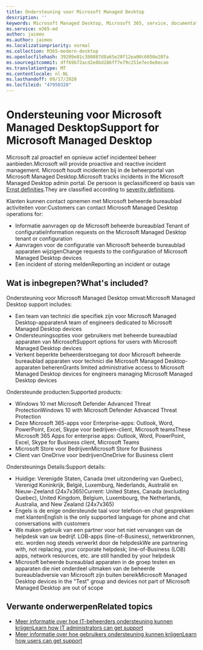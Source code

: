 ```yaml
---
title: Ondersteuning voor Microsoft Managed Desktop
description: ''
keywords: Microsoft Managed Desktop, Microsoft 365, service, documentatie
ms.service: m365-md
author: jaimeo
ms.author: jaimeo
ms.localizationpriority: normal
ms.collection: M365-modern-desktop
ms.openlocfilehash: 39209e81c380887d8a65e28f12ea00c6050e28fa
ms.sourcegitcommit: dffb9b72acd2e0bd286ff7e79c251e7ec6e8ecae
ms.translationtype: MT
ms.contentlocale: nl-NL
ms.lasthandoff: 09/17/2020
ms.locfileid: "47950328"
---
```

# <a name="support-for-microsoft-managed-desktop"></a><span data-ttu-id="6ad5b-103">Ondersteuning voor Microsoft Managed Desktop</span><span class="sxs-lookup"><span data-stu-id="6ad5b-103">Support for Microsoft Managed Desktop</span></span>

<span data-ttu-id="6ad5b-104">Microsoft zal proactief en opnieuw actief incidenteel beheer aanbieden.</span><span class="sxs-lookup"><span data-stu-id="6ad5b-104">Microsoft will provide proactive and reactive incident management.</span></span> <span data-ttu-id="6ad5b-105">Microsoft houdt incidenten bij in de beheerportal van Microsoft Managed Desktop.</span><span class="sxs-lookup"><span data-stu-id="6ad5b-105">Microsoft tracks incidents in the Microsoft Managed Desktop admin portal.</span></span> <span data-ttu-id="6ad5b-106">De persoon is geclassificeerd op basis van [Ernst definities](../working-with-managed-desktop/admin-support.md#sev).</span><span class="sxs-lookup"><span data-stu-id="6ad5b-106">They are classified according to [severity definitions](../working-with-managed-desktop/admin-support.md#sev).</span></span>

<span data-ttu-id="6ad5b-107">Klanten kunnen contact opnemen met Microsoft beheerde bureaublad activiteiten voor:</span><span class="sxs-lookup"><span data-stu-id="6ad5b-107">Customers can contact Microsoft Managed Desktop operations for:</span></span>
- <span data-ttu-id="6ad5b-108">Informatie aanvragen op de Microsoft beheerde bureaublad Tenant of configuratie</span><span class="sxs-lookup"><span data-stu-id="6ad5b-108">Information requests on the Microsoft Managed Desktop tenant or configuration</span></span>
- <span data-ttu-id="6ad5b-109">Aanvragen voor de configuratie van Microsoft beheerde bureaublad apparaten wijzigen</span><span class="sxs-lookup"><span data-stu-id="6ad5b-109">Change requests to the configuration of Microsoft Managed Desktop devices</span></span>
- <span data-ttu-id="6ad5b-110">Een incident of storing melden</span><span class="sxs-lookup"><span data-stu-id="6ad5b-110">Reporting an incident or outage</span></span>

## <a name="whats-included"></a><span data-ttu-id="6ad5b-111">Wat is inbegrepen?</span><span class="sxs-lookup"><span data-stu-id="6ad5b-111">What's included?</span></span>

<span data-ttu-id="6ad5b-112">Ondersteuning voor Microsoft Managed Desktop omvat:</span><span class="sxs-lookup"><span data-stu-id="6ad5b-112">Microsoft Managed Desktop support includes:</span></span>

- <span data-ttu-id="6ad5b-113">Een team van technici die specifiek zijn voor Microsoft Managed Desktop-apparaten</span><span class="sxs-lookup"><span data-stu-id="6ad5b-113">A team of engineers dedicated to Microsoft Managed Desktop devices</span></span>
- <span data-ttu-id="6ad5b-114">Ondersteuningsopties voor gebruikers met beheerde bureaublad apparaten van Microsoft</span><span class="sxs-lookup"><span data-stu-id="6ad5b-114">Support options for users with Microsoft Managed Desktop devices</span></span>
- <span data-ttu-id="6ad5b-115">Verkent beperkte beheerderstoegang tot door Microsoft beheerde bureaublad apparaten voor technici die Microsoft Managed Desktop-apparaten beheren</span><span class="sxs-lookup"><span data-stu-id="6ad5b-115">Grants limited administrative access to Microsoft Managed Desktop devices for engineers managing Microsoft Managed Desktop devices</span></span> 

<span data-ttu-id="6ad5b-116">Ondersteunde producten:</span><span class="sxs-lookup"><span data-stu-id="6ad5b-116">Supported products:</span></span>

- <span data-ttu-id="6ad5b-117">Windows 10 met Microsoft Defender Advanced Threat Protection</span><span class="sxs-lookup"><span data-stu-id="6ad5b-117">Windows 10 with Microsoft Defender Advanced Threat Protection</span></span> 
- <span data-ttu-id="6ad5b-118">Deze Microsoft 365-apps voor Enterprise-apps: Outlook, Word, PowerPoint, Excel, Skype voor bedrijven-client, Microsoft teams</span><span class="sxs-lookup"><span data-stu-id="6ad5b-118">These Microsoft 365 Apps for enterprise apps: Outlook, Word, PowerPoint, Excel, Skype for Business client, Microsoft Teams</span></span> 
- <span data-ttu-id="6ad5b-119">Microsoft Store voor Bedrijven</span><span class="sxs-lookup"><span data-stu-id="6ad5b-119">Microsoft Store for Business</span></span> 
- <span data-ttu-id="6ad5b-120">Client van OneDrive voor bedrijven</span><span class="sxs-lookup"><span data-stu-id="6ad5b-120">OneDrive for Business client</span></span> 

<span data-ttu-id="6ad5b-121">Ondersteunings Details:</span><span class="sxs-lookup"><span data-stu-id="6ad5b-121">Support details:</span></span>

- <span data-ttu-id="6ad5b-122">Huidige: Verenigde Staten, Canada (met uitzondering van Quebec), Verenigd Koninkrijk, België, Luxemburg, Nederlands, Australië en Nieuw-Zeeland (24x7x365)</span><span class="sxs-lookup"><span data-stu-id="6ad5b-122">Current: United States, Canada (excluding Quebec), United Kingdom, Belgium, Luxembourg, the Netherlands, Australia, and New Zealand (24x7x365)</span></span> 
- <span data-ttu-id="6ad5b-123">Engels is de enige ondersteunde taal voor telefoon-en chat gesprekken met klanten</span><span class="sxs-lookup"><span data-stu-id="6ad5b-123">English is the only supported language for phone and chat conversations with customers</span></span> 
- <span data-ttu-id="6ad5b-124">We maken gebruik van een partner voor het niet vervangen van de helpdesk van uw bedrijf. LOB-apps (line-of-Business), netwerkbronnen, etc. worden nog steeds verwerkt door de helpdesk</span><span class="sxs-lookup"><span data-stu-id="6ad5b-124">We are partnering with, not replacing, your corporate helpdesk; line-of-Business (LOB) apps, network resources, etc. are still handled by your helpdesk</span></span> 
- <span data-ttu-id="6ad5b-125">Microsoft beheerde bureaublad apparaten in de groep testen en apparaten die niet onderdeel uitmaken van de beheerde bureaubladversie van Microsoft zijn buiten bereik</span><span class="sxs-lookup"><span data-stu-id="6ad5b-125">Microsoft Managed Desktop devices in the "Test" group and devices not part of Microsoft Managed Desktop are out of scope</span></span> 


## <a name="related-topics"></a><span data-ttu-id="6ad5b-126">Verwante onderwerpen</span><span class="sxs-lookup"><span data-stu-id="6ad5b-126">Related topics</span></span>

- [<span data-ttu-id="6ad5b-127">Meer informatie over hoe IT-beheerders ondersteuning kunnen krijgen</span><span class="sxs-lookup"><span data-stu-id="6ad5b-127">Learn how IT administrators can get support</span></span>](../working-with-managed-desktop/admin-support.md)
- [<span data-ttu-id="6ad5b-128">Meer informatie over hoe gebruikers ondersteuning kunnen krijgen</span><span class="sxs-lookup"><span data-stu-id="6ad5b-128">Learn how users can get support</span></span>](../working-with-managed-desktop/end-user-support.md)
